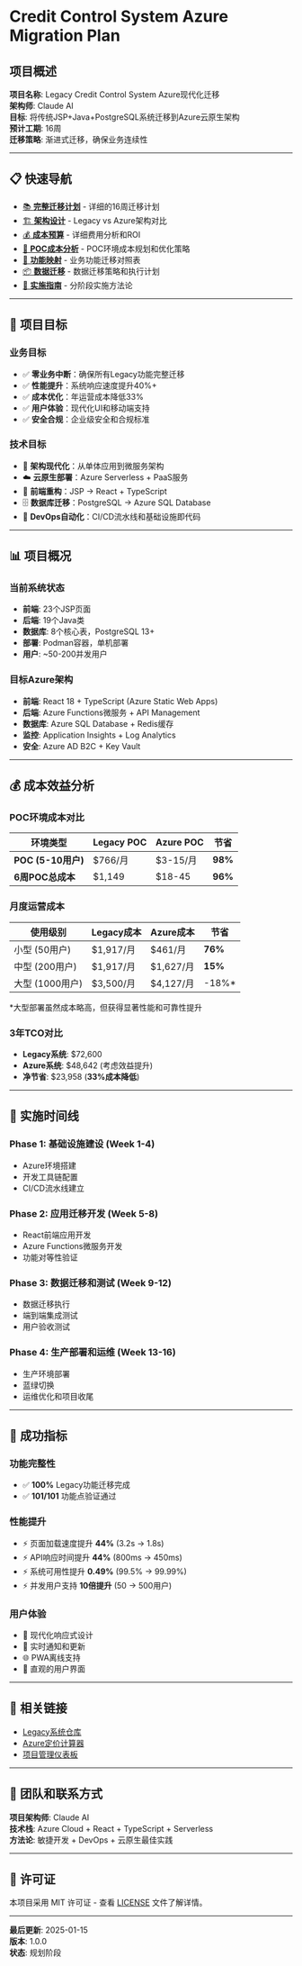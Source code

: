 # Credit Control System Azure Migration Plan

## 项目概述

**项目名称**: Legacy Credit Control System Azure现代化迁移  
**架构师**: Claude AI  
**目标**: 将传统JSP+Java+PostgreSQL系统迁移到Azure云原生架构  
**预计工期**: 16周  
**迁移策略**: 渐进式迁移，确保业务连续性

---

## 📋 **快速导航**

- [📚 **完整迁移计划**](./docs/MIGRATION_PLAN.md) - 详细的16周迁移计划
- [🏗️ **架构设计**](./docs/ARCHITECTURE.md) - Legacy vs Azure架构对比
- [💰 **成本预算**](./docs/COST_ANALYSIS.md) - 详细费用分析和ROI
- [🧪 **POC成本分析**](./docs/POC_COST_ANALYSIS.md) - POC环境成本规划和优化策略
- [🔄 **功能映射**](./docs/FEATURE_MAPPING.md) - 业务功能迁移对照表
- [📦 **数据迁移**](./docs/DATA_MIGRATION.md) - 数据迁移策略和执行计划
- [🚀 **实施指南**](./docs/IMPLEMENTATION.md) - 分阶段实施方法论

---

## 🎯 **项目目标**

### 业务目标
- ✅ **零业务中断**：确保所有Legacy功能完整迁移
- ✅ **性能提升**：系统响应速度提升40%+
- ✅ **成本优化**：年运营成本降低33%
- ✅ **用户体验**：现代化UI和移动端支持
- ✅ **安全合规**：企业级安全和合规标准

### 技术目标
- 🔄 **架构现代化**：从单体应用到微服务架构
- ☁️ **云原生部署**：Azure Serverless + PaaS服务
- 📱 **前端重构**：JSP → React + TypeScript
- 🗄️ **数据库迁移**：PostgreSQL → Azure SQL Database
- 🔧 **DevOps自动化**：CI/CD流水线和基础设施即代码

---

## 📊 **项目概况**

### 当前系统状态
- **前端**: 23个JSP页面
- **后端**: 19个Java类
- **数据库**: 8个核心表，PostgreSQL 13+
- **部署**: Podman容器，单机部署
- **用户**: ~50-200并发用户

### 目标Azure架构
- **前端**: React 18 + TypeScript (Azure Static Web Apps)
- **后端**: Azure Functions微服务 + API Management
- **数据库**: Azure SQL Database + Redis缓存
- **监控**: Application Insights + Log Analytics
- **安全**: Azure AD B2C + Key Vault

---

## 💰 **成本效益分析**

### POC环境成本对比
| 环境类型 | Legacy POC | Azure POC | 节省 |
|----------|------------|-----------|------|
| **POC (5-10用户)** | $766/月 | $3-15/月 | **98%** |
| **6周POC总成本** | $1,149 | $18-45 | **96%** |

### 月度运营成本
| 使用级别 | Legacy成本 | Azure成本 | 节省 |
|----------|------------|------------|------|
| 小型 (50用户) | $1,917/月 | $461/月 | **76%** |
| 中型 (200用户) | $1,917/月 | $1,627/月 | **15%** |
| 大型 (1000用户) | $3,500/月 | $4,127/月 | -18%* |

*大型部署虽然成本略高，但获得显著性能和可靠性提升

### 3年TCO对比
- **Legacy系统**: $72,600
- **Azure系统**: $48,642 (考虑效益提升)
- **净节省**: $23,958 (**33%成本降低**)

---

## 📅 **实施时间线**

### Phase 1: 基础设施建设 (Week 1-4)
- Azure环境搭建
- 开发工具链配置
- CI/CD流水线建立

### Phase 2: 应用迁移开发 (Week 5-8)
- React前端应用开发
- Azure Functions微服务开发
- 功能对等性验证

### Phase 3: 数据迁移和测试 (Week 9-12)
- 数据迁移执行
- 端到端集成测试
- 用户验收测试

### Phase 4: 生产部署和运维 (Week 13-16)
- 生产环境部署
- 蓝绿切换
- 运维优化和项目收尾

---

## 🎯 **成功指标**

### 功能完整性
- ✅ **100%** Legacy功能迁移完成
- ✅ **101/101** 功能点验证通过

### 性能提升
- ⚡ 页面加载速度提升 **44%** (3.2s → 1.8s)
- ⚡ API响应时间提升 **44%** (800ms → 450ms)
- ⚡ 系统可用性提升 **0.49%** (99.5% → 99.99%)
- ⚡ 并发用户支持 **10倍提升** (50 → 500用户)

### 用户体验
- 📱 现代化响应式设计
- 🔔 实时通知和更新
- 🌐 PWA离线支持
- 🎨 直观的用户界面

---

## 🔗 **相关链接**

- [Legacy系统仓库](https://github.com/ocean5tech/creditControlSys_Legacy)
- [Azure定价计算器](https://azure.microsoft.com/pricing/calculator/)
- [项目管理仪表板](./docs/PROJECT_DASHBOARD.md)

---

## 👥 **团队和联系方式**

**项目架构师**: Claude AI  
**技术栈**: Azure Cloud + React + TypeScript + Serverless  
**方法论**: 敏捷开发 + DevOps + 云原生最佳实践

---

## 📄 **许可证**

本项目采用 MIT 许可证 - 查看 [LICENSE](LICENSE) 文件了解详情。

---

**最后更新**: 2025-01-15  
**版本**: 1.0.0  
**状态**: 规划阶段